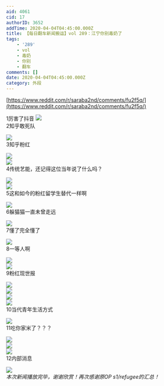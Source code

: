 ```yaml
---
aid: 4061
cid: 17
authorID: 3652
addTime: 2020-04-04T04:45:00.000Z
title: 【每日翻车新闻搬运】vol 289：江宁你别毒奶了
tags:
    - '289'
    - vol
    - 毒奶
    - 你别
    - 翻车
comments: []
date: 2020-04-04T04:45:00.000Z
category: 外段
---
```


[https://www.reddit.com/r/saraba2nd/comments/fu2f5q/](https://www.reddit.com/r/saraba2nd/comments/fu2f5q/)

1厉害了抖音 ![](https://images.weserv.nl/?url=https%3A%2F%2Fpreview.redd.it%2Fhningq9eejq41.jpg%3Fwidth%3D1080%26format%3Dpjpg%26auto%3Dwebp%26s%3D25538ca77879b65e2990cdc49b33af7928f8e221)  
2知乎敢死队

![](https://images.weserv.nl/?url=https%3A%2F%2Fpreview.redd.it%2Fpkfnb86eejq41.jpg%3Fwidth%3D951%26format%3Dpjpg%26auto%3Dwebp%26s%3D028c62af62875078c0aef9e4e9a17a1d7d0ad2e8)  
3知乎粉红

![](https://images.weserv.nl/?url=https%3A%2F%2Fpreview.redd.it%2F5kn6ww6eejq41.jpg%3Fwidth%3D1021%26format%3Dpjpg%26auto%3Dwebp%26s%3D37fa9df1bac93220e5a488a14924a1820645784e)  
![](https://images.weserv.nl/?url=https%3A%2F%2Fpreview.redd.it%2Fpn2gw67eejq41.jpg%3Fwidth%3D1024%26format%3Dpjpg%26auto%3Dwebp%26s%3Dd322e30ad5aa9f76add99aea9c58fc900fa4e8fa)  
4传统艺能，还记得这位当年说了什么吗？

![](https://images.weserv.nl/?url=https%3A%2F%2Fpreview.redd.it%2F8a7envrsejq41.png%3Fwidth%3D1062%26format%3Dpng%26auto%3Dwebp%26s%3Dbc311b01ef16efc3c62cab3f25afb234a27c5122)  
![](https://images.weserv.nl/?url=https%3A%2F%2Fpreview.redd.it%2Fsn67xh6eejq41.jpg%3Fwidth%3D1242%26format%3Dpjpg%26auto%3Dwebp%26s%3Ddd73de3229ff38539c567015f88770b8ed1fab6c)  
5这和如今的粉红留学生替代一样啊

![](https://images.weserv.nl/?url=https%3A%2F%2Fpreview.redd.it%2Fthdw6i6eejq41.jpg%3Fwidth%3D644%26format%3Dpjpg%26auto%3Dwebp%26s%3Def72c54f51da417b7e4f37d4c8bac75d300723c7)  
6躲猫猫一直未曾走远

![](https://images.weserv.nl/?url=https%3A%2F%2Fpreview.redd.it%2Fod1g9m6eejq41.jpg%3Fwidth%3D591%26format%3Dpjpg%26auto%3Dwebp%26s%3D3c0945624224f72aaa0c3b44be74ae57e885ee6c)  
7懂了完全懂了

![](https://images.weserv.nl/?url=https%3A%2F%2Fpreview.redd.it%2Fioaxah9eejq41.jpg%3Fwidth%3D591%26format%3Dpjpg%26auto%3Dwebp%26s%3D45b4ca87ad8e5ed5f236699fefa93d81c76c521d)  
8一等人啊

![](https://images.weserv.nl/?url=https%3A%2F%2Fpreview.redd.it%2Futhzhs6eejq41.jpg%3Fwidth%3D913%26format%3Dpjpg%26auto%3Dwebp%26s%3D012850fca709c82d49ececcd725822a134aee656)  
![](https://images.weserv.nl/?url=https%3A%2F%2Fpreview.redd.it%2Fl8i4y76eejq41.jpg%3Fwidth%3D600%26format%3Dpjpg%26auto%3Dwebp%26s%3D01a23eca3d0fca658962b472703f4265be693deb)  
9粉红现世报

![](https://images.weserv.nl/?url=https%3A%2F%2Fpreview.redd.it%2Fpzxpn96eejq41.jpg%3Fwidth%3D360%26format%3Dpjpg%26auto%3Dwebp%26s%3D922c776ba696219c6040aef354ce555504ff60ff)  
![](https://images.weserv.nl/?url=https%3A%2F%2Fpreview.redd.it%2Fdq4z2d6eejq41.jpg%3Fwidth%3D360%26format%3Dpjpg%26auto%3Dwebp%26s%3D27376a65252929ddc287af47b3ab66d1cbb61866)  
![](https://images.weserv.nl/?url=https%3A%2F%2Fpreview.redd.it%2Ftidxi96eejq41.jpg%3Fwidth%3D360%26format%3Dpjpg%26auto%3Dwebp%26s%3Df979d1dfbae0e55ccb779b8504a1a91f40dfae61)  
![](https://images.weserv.nl/?url=https%3A%2F%2Fpreview.redd.it%2F1m71va6eejq41.jpg%3Fwidth%3D360%26format%3Dpjpg%26auto%3Dwebp%26s%3D6a660d782c5cb8da1d2b97732455f6cb3878eeee)  
10当代青年生活方式

![](https://images.weserv.nl/?url=https%3A%2F%2Fpreview.redd.it%2F44iesc7eejq41.jpg%3Fwidth%3D1125%26format%3Dpjpg%26auto%3Dwebp%26s%3D8eec973bef17c9801235b6e13d15992fc10f58bf)  
11吃你家米了？？？

![](https://images.weserv.nl/?url=https%3A%2F%2Fpreview.redd.it%2Faxl7ha6eejq41.jpg%3Fwidth%3D360%26format%3Dpjpg%26auto%3Dwebp%26s%3Ddcf4d4b2a9ff54769fb30133c742cda7c2b11a98)  
![](https://images.weserv.nl/?url=https%3A%2F%2Fpreview.redd.it%2Fhucmy76eejq41.jpg%3Fwidth%3D336%26format%3Dpjpg%26auto%3Dwebp%26s%3D110c77758c4275e3aef8ab651c049c1fa218f417)  
![](https://images.weserv.nl/?url=https%3A%2F%2Fpreview.redd.it%2Fgecghb6eejq41.jpg%3Fwidth%3D342%26format%3Dpjpg%26auto%3Dwebp%26s%3Dff51b1fe3578d5eecc74286c5f2c0c7f72836520)  
12内部消息

![](https://images.weserv.nl/?url=https%3A%2F%2Fpreview.redd.it%2Fs2rgo4rdfjq41.jpg%3Fwidth%3D720%26format%3Dpjpg%26auto%3Dwebp%26s%3Df0aa54eb3af3ead9822bce04812375682b545389)  
_本次新闻播放完毕，谢谢欣赏！再次感谢原OP s1/refugee的汇总！_
